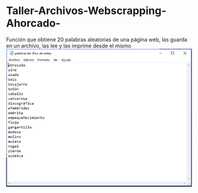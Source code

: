 # Taller-Archivos-Webscrapping-Ahorcado-
Función que obtiene 20 palabras aleatorias de una página web, las guarda en un archivo, las lee y las imprime desde el mismo
![Image of Yaktocat](https://github.com/OscarNaranjo3/Taller-Archivos-Webscrapping-Ahorcado-/blob/main/Imagenes-webscrapping/Palabras.PNG)
